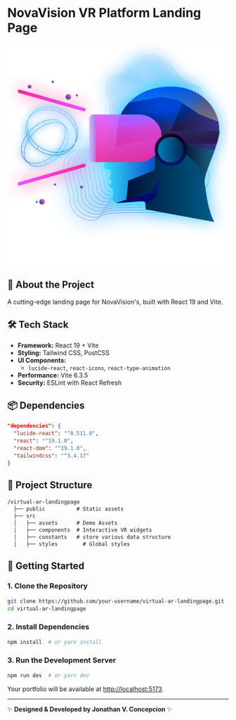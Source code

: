 # NovaVision VR Platform Landing Page

![NovaVision Header](./public/brand.png)

## 🚀 About the Project  
A cutting-edge landing page for NovaVision's, built with React 19 and Vite.

## 🛠️ Tech Stack  
- **Framework:** React 19 + Vite  
- **Styling:** Tailwind CSS, PostCSS  
- **UI Components:**  
  - `lucide-react`, `react-icons`, `react-type-animation`  
- **Performance:** Vite 6.3.5  
- **Security:** ESLint with React Refresh  

## 📦 Dependencies
```json
"dependencies": {
  "lucide-react": "^0.511.0",
  "react": "^19.1.0",
  "react-dom": "^19.1.0",
  "tailwindcss": "^3.4.17"
}
```

## 📂 Project Structure
```
/virtual-ar-landingpage
  ├── public          # Static assets
  ├── src
  │   ├── assets      # Demo Assets
  │   ├── components  # Interactive VR widgets
  │   ├── constants   # store various data structure
  │   ├── styles        # Global styles
```

## 🚀 Getting Started
### 1. Clone the Repository
```bash
git clone https://github.com/your-username/virtual-ar-landingpage.git
cd virtual-ar-landingpage
```

### 2. Install Dependencies
```bash
npm install  # or yarn install
```

### 3. Run the Development Server
```bash
npm run dev  # or yarn dev
```
Your portfolio will be available at [http://localhost:5173](http://localhost:5173).

---
✨ **Designed & Developed by Jonathan V. Concepcion** ✨